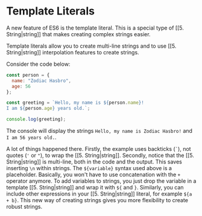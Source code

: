# Template Literals
A new feature of ES6 is the template literal. This is a special type of [[5. String|string]] that makes creating complex strings easier.

Template literals allow you to create multi-line strings and to use [[5. String|string]] interpolation features to create strings.

Consider the code below:

```js
const person = {
  name: "Zodiac Hasbro",
  age: 56
};

const greeting = `Hello, my name is ${person.name}!
I am ${person.age} years old.`;

console.log(greeting);
```
The console will display the strings `Hello, my name is Zodiac Hasbro!` and `I am 56 years old.`.

A lot of things happened there. Firstly, the example uses backticks (`` ` ``), not quotes (`'` or `"`), to wrap the [[5. String|string]]. Secondly, notice that the [[5. String|string]] is multi-line, both in the code and the output. This saves inserting `\n` within strings. The `${variable}` syntax used above is a placeholder. Basically, you won't have to use concatenation with the `+` operator anymore. To add variables to strings, you just drop the variable in a template [[5. String|string]] and wrap it with `${` and `}`. Similarly, you can include other expressions in your [[5. String|string]] literal, for example `${a + b}`. This new way of creating strings gives you more flexibility to create robust strings.

